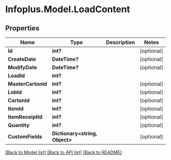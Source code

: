 # Infoplus.Model.LoadContent
## Properties

Name | Type | Description | Notes
------------ | ------------- | ------------- | -------------
**Id** | **int?** |  | [optional] 
**CreateDate** | **DateTime?** |  | [optional] 
**ModifyDate** | **DateTime?** |  | [optional] 
**LoadId** | **int?** |  | 
**MasterCartonId** | **int?** |  | [optional] 
**LobId** | **int?** |  | [optional] 
**CartonId** | **int?** |  | [optional] 
**ItemId** | **int?** |  | [optional] 
**ItemReceiptId** | **int?** |  | [optional] 
**Quantity** | **int?** |  | [optional] 
**CustomFields** | **Dictionary&lt;string, Object&gt;** |  | [optional] 

[[Back to Model list]](../README.md#documentation-for-models) [[Back to API list]](../README.md#documentation-for-api-endpoints) [[Back to README]](../README.md)

